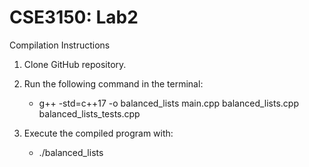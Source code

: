 # CSE3150: Lab2

Compilation Instructions

1. Clone GitHub repository.

2. Run the following command in the terminal:
   - g++ -std=c++17 -o balanced_lists main.cpp balanced_lists.cpp balanced_lists_tests.cpp
  
3. Execute the compiled program with:
   - ./balanced_lists 
